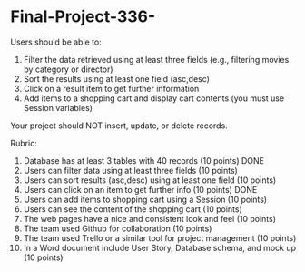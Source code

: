 # Final-Project-336-

Users should be able to: 

1) Filter the data retrieved using at least three fields (e.g., filtering movies by category or director)
2) Sort the results using at least one field (asc,desc) 
3) Click on a result item to get further information
4) Add items to a shopping cart and display cart contents (you must use Session variables)

Your project should NOT insert, update, or delete records.

Rubric:

1) Database has at least 3 tables with 40 records (10 points)   DONE
2) Users can filter data using at least three fields (10 points)    
3) Users can sort results (asc,desc) using at least one field (10 points)
4) Users can click on an item to get further info (10 points)   DONE
5) Users can add items to shopping cart using a Session (10 points)
6) Users can see the content of the shopping cart (10 points)
7) The web pages have a nice and consistent look and feel (10 points)
8) The team used Github for collaboration (10 points)
9) The team used Trello or a similar tool for project management (10 points)
10) In a Word document include User Story, Database schema, and mock up (10 points)